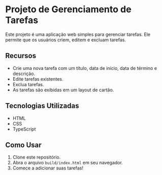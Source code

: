 # Projeto de Gerenciamento de Tarefas

Este projeto é uma aplicação web simples para gerenciar tarefas. Ele permite que os usuários criem, editem e excluam tarefas.

## Recursos

- Crie uma nova tarefa com um título, data de início, data de término e descrição.
- Edite tarefas existentes.
- Exclua tarefas.
- As tarefas são exibidas em um layout de cartão.

## Tecnologias Utilizadas

- HTML
- CSS
- TypeScript

## Como Usar

1. Clone este repositório.
2. Abra o arquivo `build/index.html` em seu navegador.
3. Comece a adicionar suas tarefas!

